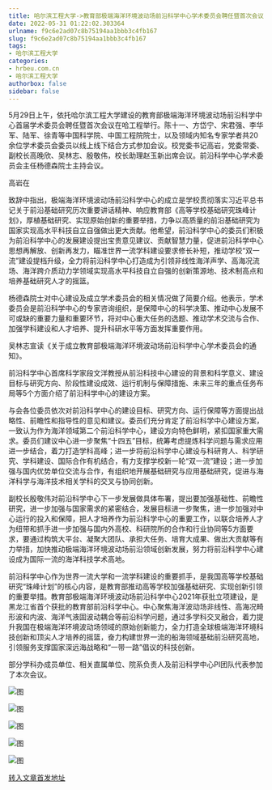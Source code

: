 ```yaml
---
title: 哈尔滨工程大学->教育部极端海洋环境波动场前沿科学中心学术委员会聘任暨首次会议在校召开 | hrbeu.com.cn
date: 2022-05-31 01:22:02.303364
urlname: f9c6e2ad07c8b75194aa1bbb3c4fb167
slug: f9c6e2ad07c8b75194aa1bbb3c4fb167
tags: 
- 哈尔滨工程大学
categories:
- hrbeu.com.cn
- 哈尔滨工程大学
authorbox: false
sidebar: false
---
```

5月29日上午，依托哈尔滨工程大学建设的教育部极端海洋环境波动场前沿科学中心首届学术委员会聘任暨首次会议在哈工程举行。陈十一、方岱宁、宋君强、李华军、陆军、徐青等中国科学院、中国工程院院士，以及领域内知名专家学者共20余位学术委员会委员以线上线下结合方式参加会议。校党委书记高岩，党委常委、副校长高晚欣、吴林志、殷敬伟，校长助理赵玉新出席会议。前沿科学中心学术委员会主任杨德森院士主持会议。

高岩在
<!--more-->
致辞中指出，极端海洋环境波动场前沿科学中心的成立是学校贯彻落实习近平总书记关于前沿基础研究历次重要讲话精神、响应教育部《高等学校基础研究珠峰计划》，厚植基础研究、实现原始创新的重要举措，力争以高质量的前沿基础研究为国家实现高水平科技自立自强做出更大贡献。他希望，前沿科学中心的委员们积极为前沿科学中心的发展建设提出宝贵意见建议、贡献智慧力量，促进前沿科学中心思想再解放、创新再发力，瞄准世界一流学科建设要求修长补短，推动学校“双一流”建设提档升级，全力将前沿科学中心打造成为引领非线性海洋声学、高海况流场、海洋跨介质动力学领域实现高水平科技自立自强的创新策源地、技术制高点和培养基础研究人才的摇篮。

杨德森院士对中心建设及成立学术委员会的相关情况做了简要介绍。他表示，学术委员会是前沿科学中心的专家咨询组织，是保障中心的科学决策、推动中心发展不可或缺的重要力量和重要环节，将对中心重大任务的选题、推动学术交流与合作、加强学科建设和人才培养、提升科研水平等方面发挥重要作用。

吴林志宣读《关于成立教育部极端海洋环境波动场前沿科学中心学术委员会的通知》。

前沿科学中心首席科学家段文洋教授从前沿科技中心建设的背景和科学意义、建设目标与研究方向、阶段性建设成效、运行机制与保障措施、未来三年的重点任务布局等5个方面介绍了前沿科学中心的建设方案。

与会各位委员依次对前沿科学中心的建设目标、研究方向、运行保障等方面提出战略性、前瞻性和指导性的意见和建议。委员们充分肯定了前沿科学中心建设方案，一致认为作为海洋领域第二个前沿科学中心，建设方向特色鲜明，紧扣国家重大需求。委员们建议中心进一步聚焦“十四五”目标，统筹考虑提炼科学问题与需求应用进一步结合，着力打造学科高峰；进一步将前沿科学中心建设与科研育人、科学研究、学科建设、国际合作有机结合，有力支撑学校新一轮“双一流”建设；进一步加强与国内优势单位交流与合作，有组织地开展基础研究与应用基础研究，促进与海洋科学与海洋技术相关学科的交叉与协同创新。

副校长殷敬伟对前沿科学中心下一步发展做具体布署，提出要加强基础性、前瞻性研究，进一步加强与国家需求的紧密结合，发展目标进一步聚焦，进一步加强对中心运行的投入和保障，把人才培养作为前沿科学中心的重要工作，以联合培养人才为纽带和抓手进一步加强与国内外高校、科研院所的合作和行业协同等5方面要求，要通过构筑大平台、凝聚大团队、承担大任务、培育大成果、做出大贡献等有力举措，加快推动极端海洋环境波动场前沿领域创新发展，努力将前沿科学中心建设成为国际一流的海洋科技学术高地。

前沿科学中心作为世界一流大学和一流学科建设的重要抓手，是我国高等学校基础研究“珠峰计划”的核心内容，是教育部推动高等学校加强基础研究、实现创新引领的重要举措。教育部极端海洋环境波动场前沿科学中心2021年获批立项建设，是黑龙江省首个获批的教育部前沿科学中心。中心聚焦海洋波动场非线性、高海况畸形波和内波、海洋气液固波动耦合等前沿科学问题，通过多学科交叉融合，着力提升我国在极端海洋环境波动场领域的原始创新能力，全力打造全球极端海洋环境科技创新和顶尖人才培养的摇篮，奋力构建世界一流的船海领域基础前沿研究高地，引领服务支撑国家深远海战略和“一带一路”倡议的科技创新。

部分学科办成员单位、相关直属单位、院系负责人及前沿科学中心PI团队代表参加了本次会议。

![图](http://gongxue.cn/__local/4/56/05/7963A1AAAC96377D843950126B4_BB843687_19C87.jpg)

![图](http://gongxue.cn/__local/8/1F/25/692F5A39AAE750A10D90DD44A00_7F5B589C_15AD4.jpg)

![图](http://gongxue.cn/__local/5/CC/8F/50CE3EA10313347B17BFD3524FF_A6E3F0D6_18383.jpg)

![图](http://gongxue.cn/__local/B/02/8B/E46DC5608B30FAF0A688BEB9BFC_D9705484_1BDF3.jpg)

![图](http://gongxue.cn/__local/6/F1/4A/0E3F0428B3D68858CF05AFD24A8_63EF8E3E_16C60.jpg)

[转入文章首发地址](http://gongxue.cn/info/1141/71102.htm)